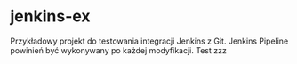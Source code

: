 # jenkins-ex

Przykładowy projekt do testowania integracji Jenkins z Git.
Jenkins Pipeline powinień być wykonywany po każdej modyfikacji.
Test
zzz
